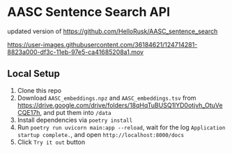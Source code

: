 # AASC Sentence Search API

updated version of https://github.com/HelloRusk/AASC_sentence_search

https://user-images.githubusercontent.com/36184621/124714281-8823a000-df3c-11eb-97e5-ca41685208a1.mov

## Local Setup

1. Clone this repo
2. Download `AASC_embeddings.npz` and `AASC_embeddings.tsv` from https://drive.google.com/drive/folders/18qHqTuBUSQ1lYD0otjvh_OtuVeCQE17h, and put them into `/data`
3. Install dependencies via `poetry install`
4. Run `poetry run uvicorn main:app --reload`, wait for the log `Application startup complete.`, and open `http://localhost:8000/docs`
5. Click `Try it out` button